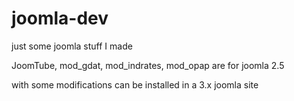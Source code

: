 # joomla-dev

just some joomla stuff I made

JoomTube, mod_gdat, mod_indrates, mod_opap are for joomla 2.5

with some modifications can be installed in a 3.x joomla site

